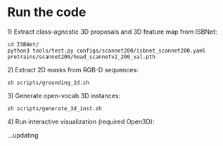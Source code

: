 # Run the code

1\) Extract class-agnostic 3D proposals and 3D feature map from ISBNet:

```
cd ISBNet/
python3 tools/test.py configs/scannet200/isbnet_scannet200.yaml pretrains/scannet200/head_scannetv2_200_val.pth
```

2\) Extract 2D masks from RGB-D sequences:

```
sh scripts/grounding_2d.sh
```

3\) Generate open-vocab 3D instances:

```
sh scripts/generate_3d_inst.sh
```

4\) Run interactive visualization (required Open3D):

...updating